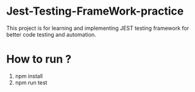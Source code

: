 # Jest-Testing-FrameWork-practice
This project is for learning and implementing JEST testing framework for better code testing and automation.

# How to run ?
1) npm install
2) npm run test
